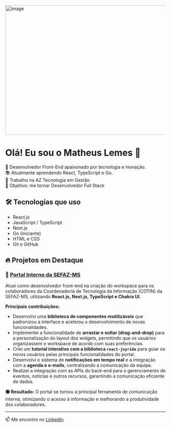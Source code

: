 <img width="1590" height="406" alt="image" src="https://github.com/user-attachments/assets/50434b62-a0a8-4e12-b3b9-dba13871bc07" />


# Olá! Eu sou o Matheus Lemes 👋

🚀 Desenvolvedor Front-End apaixonado por tecnologia e inovação.  
📚 Atualmente aprendendo React, TypeScript e Go.  
💼 Trabalho na AZ Tecnologia em Gestão  
🎯 Objetivo: me tornar Desenvolvedor Full Stack

## 🛠️ Tecnologias que uso
- React.js
- JavaScript / TypeScript
- Next.js
- Go (iniciante)
- HTML e CSS
- Git e GitHub

## 🔥 Projetos em Destaque

### 🧩 [Portal Interno da SEFAZ-MS](https://portal-cotin.ms.gov.br/workspace/home)

Atuei como desenvolvedor front-end na criação do workspace para os colaboradores da Coordenadoria de Tecnologia da Informação (COTIN) da SEFAZ-MS, utilizando **React.js, Next.js, TypeScript e Chakra UI**.

**Principais contribuições:**
- Desenvolvi uma **biblioteca de componentes reutilizáveis** que padronizou a interface e acelerou o desenvolvimento de novas funcionalidades.
- Implementei a funcionalidade de **arrastar e soltar (drag-and-drop)** para a personalização do layout dos widgets, permitindo que os usuários organizassem o workspace de acordo com suas preferências.
- Criei um **tutorial interativo com a biblioteca `react-joyride`** para guiar os novos usuários pelas principais funcionalidades do portal.
- Desenvolvi o sistema de **notificações em tempo real** e a integração com a **agenda e e-mails**, centralizando a comunicação da equipe.
- Realizei a integração com as APIs do back-end para o gerenciamento de eventos, notícias e outros recursos, garantindo a comunicação eficiente de dados.

**🟢 Resultado:** O portal se tornou a principal ferramenta de comunicação interna, otimizando o acesso à informação e melhorando a produtividade dos colaboradores.

---

📫 Me encontre no [LinkedIn](https://www.linkedin.com/in/4matheuslemes/)
